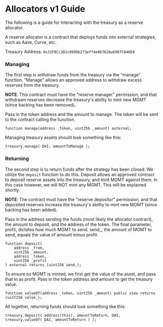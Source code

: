 # Allocators v1 Guide

The following is a guide for interacting with the treasury as a reserve allocator.

A reserve allocator is a contract that deploys funds into external strategies, such as Aave, Curve, etc.

Treasury Address: `0x31F8Cc382c9898b273eff4e0b7626a6987C846E8`

### Managing

The first step is withdraw funds from the treasury via the "manage" function. "Manage" allows an approved address to withdraw excess reserves from the treasury.

**NOTE**: This contract must have the "reserve manager" permission, and that withdrawn reserves decrease the treasury's ability to mint new MGMT (since backing has been removed).

Pass in the token address and the amount to manage. The token will be sent to the contract calling the function.

```solidity
function manage(address _token, uint256 _amount) external;

```

Managing treasury assets should look something like this:

```solidity
treasury.manage( DAI, amountToManage );
```

### Returning

The second step is to return funds after the strategy has been closed.
We utilize the `deposit` function to do this. Deposit allows an approved contract to deposit reserve assets into the treasury, and mint MGMT against them. In this case however, we will NOT mint any MGMT. This will be explained shortly.

**NOTE**: The contract must have the "reserve depositor" permission, and that deposited reserves increase the treasury's ability to mint new MGMT (since backing has been added).

Pass in the address sending the funds (most likely the allocator contract), the amount to deposit, and the address of the token. The final parameter, profit, dictates how much MGMT to send. send\_, the amount of MGMT to send, equals the value of amount minus profit.

```solidity
function deposit(
    address _from,
    uint256 _amount,
    address _token,
    uint256 _profit
) external returns (uint256 send_);

```

To ensure no MGMT is minted, we first get the value of the asset, and pass that in as profit.
Pass in the token address and amount to get the treasury value.

```solidity
function valueOf(address _token, uint256 _amount) public view returns (uint256 value_);

```

All together, returning funds should look something like this:

```solidity
treasury.deposit( address(this), amountToReturn, DAI, treasury.valueOf( DAI, amountToReturn ) );
```
